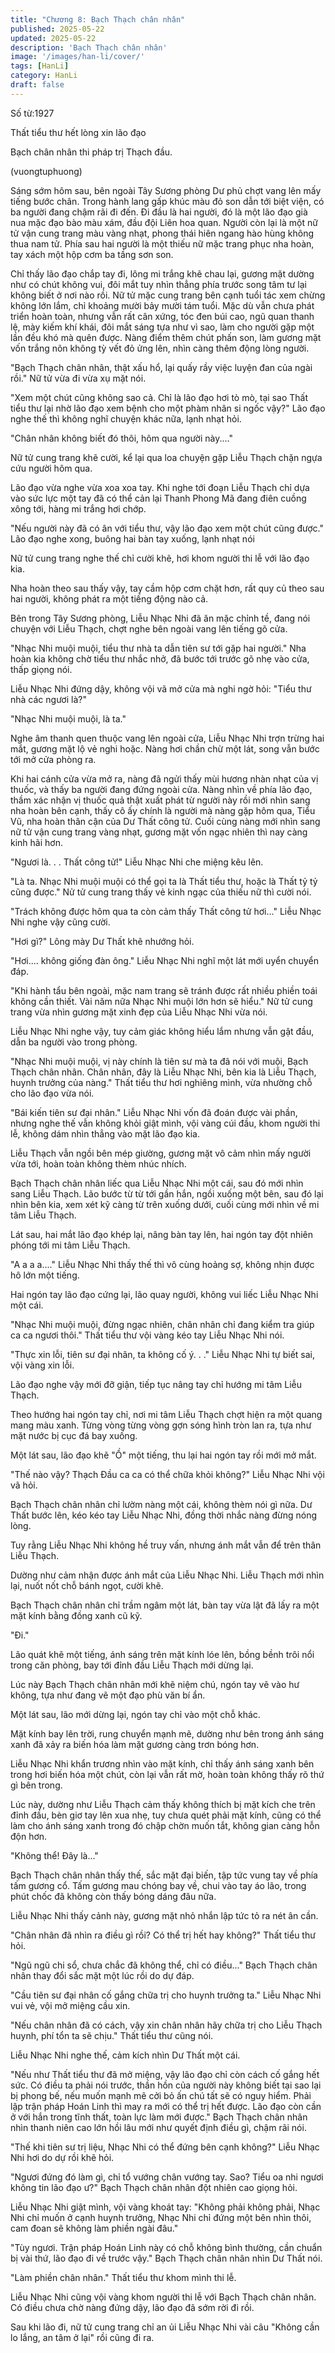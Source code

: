 ```yaml
---
title: "Chương 8: Bạch Thạch chân nhân"
published: 2025-05-22
updated: 2025-05-22
description: 'Bạch Thạch chân nhân'
image: '/images/han-li/cover/'
tags: [HanLi]
category: HanLi
draft: false
---
```


Số từ:1927  







Thất tiểu thư hết lòng xin lão đạo

Bạch chân nhân thi pháp trị Thạch đầu.

(vuongtuphuong)





Sáng sớm hôm sau, bên ngoài Tây Sương phòng Dư phủ chợt vang lên mấy tiếng bước chân. Trong hành lang gấp khúc màu đỏ son dẫn tới biệt viện, có ba người đang chậm rãi đi đến. Đi đầu là hai người, đó là một lão đạo già nua mặc đạo bào màu xám, đầu đội Liên hoa quan. Người còn lại là một nữ tử vận cung trang màu vàng nhạt, phong thái hiên ngang hào hùng không thua nam tử. Phía sau hai người là một thiếu nữ mặc trang phục nha hoàn, tay xách một hộp cơm ba tầng sơn son.

Chỉ thấy lão đạo chắp tay đi, lông mi trắng khẽ chau lại, gương mặt dường như có chút không vui, đôi mắt tuy nhìn thẳng phía trước song tâm tư lại không biết ở nơi nào rồi. Nữ tử mặc cung trang bên cạnh tuổi tác xem chừng không lớn lắm, chỉ khoảng mười bảy mười tám tuổi. Mặc dù vẫn chưa phát triển hoàn toàn, nhưng vẫn rất cân xứng, tóc đen búi cao, ngũ quan thanh lệ, mày kiếm khí khái, đôi mắt sáng tựa như vì sao, làm cho người gặp một lần đều khó mà quên được. Nàng điểm thêm chút phấn son, làm gương mặt vốn trắng nõn không tỳ vết đỏ ửng lên, nhìn càng thêm động lòng người.

"Bạch Thạch chân nhân, thật xấu hổ, lại quấy rầy việc luyện đan của ngài rồi." Nữ tử vừa đi vừa xụ mặt nói.

"Xem một chút cũng không sao cả. Chỉ là lão đạo hơi tò mò, tại sao Thất tiểu thư lại nhờ lão đạo xem bệnh cho một phàm nhân si ngốc vậy?" Lão đạo nghe thế thì không nghĩ chuyện khác nữa, lạnh nhạt hỏi.

"Chân nhân không biết đó thôi, hôm qua người này...."

Nữ tử cung trang khẽ cười, kể lại qua loa chuyện gặp Liễu Thạch chặn ngựa cứu người hôm qua.

Lão đạo vừa nghe vừa xoa xoa tay. Khi nghe tới đoạn Liễu Thạch chỉ dựa vào sức lực một tay đã có thể cản lại Thanh Phong Mã đang điên cuồng xông tới, hàng mi trắng hơi chớp.

"Nếu người này đã có ân với tiểu thư, vậy lão đạo xem một chút cũng được." Lão đạo nghe xong, buông hai bàn tay xuống, lạnh nhạt nói

Nữ tử cung trang nghe thế chỉ cười khẽ, hơi khom người thi lễ với lão đạo kia.

Nha hoàn theo sau thấy vậy, tay cầm hộp cơm chặt hơn, rất quy củ theo sau hai người, không phát ra một tiếng động nào cả.

Bên trong Tây Sương phòng, Liễu Nhạc Nhi đã ăn mặc chỉnh tề, đang nói chuyện với Liễu Thạch, chợt nghe bên ngoài vang lên tiếng gõ cửa.

"Nhạc Nhi muội muội, tiểu thư nhà ta dẫn tiên sư tới gặp hai người." Nha hoàn kia không chờ tiểu thư nhắc nhở, đã bước tới trước gõ nhẹ vào cửa, thấp giọng nói.

Liễu Nhạc Nhi đứng dậy, không vội vã mở cửa mà nghi ngờ hỏi: "Tiểu thư nhà các ngươi là?"

"Nhạc Nhi muội muội, là ta."

Nghe âm thanh quen thuộc vang lên ngoài cửa, Liễu Nhạc Nhi trợn trừng hai mắt, gương mặt lộ vẻ nghi hoặc. Nàng hơi chần chừ một lát, song vẫn bước tới mở cửa phòng ra.

Khi hai cánh cửa vừa mở ra, nàng đã ngửi thấy mùi hương nhàn nhạt của vị thuốc, và thấy ba người đang đứng ngoài cửa. Nàng nhìn về phía lão đạo, thầm xác nhận vị thuốc quả thật xuất phát từ người này rồi mới nhìn sang nha hoàn bên cạnh, thấy cô ấy chính là người mà nàng gặp hôm qua, Tiểu Vũ, nha hoàn thân cận của Dư Thất công tử. Cuối cùng nàng mới nhìn sang nữ tử vận cung trang vàng nhạt, gương mặt vốn ngạc nhiên thì nay càng kinh hãi hơn.

"Ngươi là. . . Thất công tử!" Liễu Nhạc Nhi che miệng kêu lên.

"Là ta. Nhạc Nhi muội muội có thể gọi ta là Thất tiểu thư, hoặc là Thất tỷ tỷ cũng được." Nử tử cung trang thấy vẻ kinh ngạc của thiếu nữ thì cười nói.

"Trách không được hôm qua ta còn cảm thấy Thất công tử hơi..." Liễu Nhạc Nhi nghe vậy cũng cười.

"Hơi gì?" Lông mày Dư Thất khẽ nhướng hỏi.

"Hơi.... không giống đàn ông." Liễu Nhạc Nhi nghĩ một lát mới uyển chuyển đáp.

"Khi hành tẩu bên ngoài, mặc nam trang sẽ tránh được rất nhiều phiền toái không cần thiết. Vài năm nữa Nhạc Nhi muội lớn hơn sẽ hiểu." Nữ tử cung trang vừa nhìn gương mặt xinh đẹp của Liễu Nhạc Nhi vừa nói.

Liễu Nhạc Nhi nghe vậy, tuy cảm giác không hiểu lắm nhưng vẫn gật đầu, dẫn ba người vào trong phòng.

"Nhạc Nhi muội muội, vị này chính là tiên sư mà ta đã nói với muội, Bạch Thạch chân nhân. Chân nhân, đây là Liễu Nhạc Nhi, bên kia là Liễu Thạch, huynh trưởng của nàng." Thất tiểu thư hơi nghiêng mình, vừa nhường chỗ cho lão đạo vừa nói.

"Bái kiến tiên sư đại nhân." Liễu Nhạc Nhi vốn đã đoán được vài phần, nhưng nghe thế vẫn không khỏi giật mình, vội vàng cúi đầu, khom người thi lễ, không dám nhìn thẳng vào mặt lão đạo kia.

Liễu Thạch vẫn ngồi bên mép giường, gương mặt vô cảm nhìn mấy người vừa tới, hoàn toàn không thèm nhúc nhích.

Bạch Thạch chân nhân liếc qua Liễu Nhạc Nhi một cái, sau đó mới nhìn sang Liễu Thạch. Lão bước từ từ tới gần hắn, ngồi xuống một bên, sau đó lại nhìn bên kia, xem xét kỹ càng từ trên xuống dưới, cuối cùng mới nhìn về mi tâm Liễu Thạch.

Lát sau, hai mắt lão đạo khép lại, nâng bàn tay lên, hai ngón tay đột nhiên phóng tới mi tâm Liễu Thạch.

"A a a a...." Liễu Nhạc Nhi thấy thế thì vô cùng hoảng sợ, không nhịn được hô lớn một tiếng.

Hai ngón tay lão đạo cứng lại, lão quay người, không vui liếc Liễu Nhạc Nhi một cái.

"Nhạc Nhi muội muội, đừng ngạc nhiên, chân nhân chỉ đang kiểm tra giúp ca ca ngươi thôi." Thất tiểu thư vội vàng kéo tay Liễu Nhạc Nhi nói.

"Thực xin lỗi, tiên sư đại nhân, ta không cố ý. . ." Liễu Nhạc Nhi tự biết sai, vội vàng xin lỗi.

Lão đạo nghe vậy mới đỡ giận, tiếp tục nâng tay chỉ hướng mi tâm Liễu Thạch.

Theo hướng hai ngón tay chỉ, nơi mi tâm Liễu Thạch chợt hiện ra một quang mang màu xanh. Từng vòng từng vòng gợn sóng hình tròn lan ra, tựa như mặt nước bị cục đá bay xuống.

Một lát sau, lão đạo khẽ "Ồ" một tiếng, thu lại hai ngón tay rồi mới mở mắt.

"Thế nào vậy? Thạch Đầu ca ca có thể chữa khỏi không?" Liễu Nhạc Nhi vội vã hỏi.

Bạch Thạch chân nhân chỉ lườm nàng một cái, không thèm nói gì nữa. Dư Thất bước lên, kéo kéo tay Liễu Nhạc Nhi, đồng thời nhắc nàng đừng nóng lòng.

Tuy rằng Liễu Nhạc Nhi không hề truy vấn, nhưng ánh mắt vẫn để trên thân Liễu Thạch.

Dường như cảm nhận được ánh mắt của Liễu Nhạc Nhi. Liễu Thạch mới nhìn lại, nuốt nốt chỗ bánh ngọt, cười khẽ.

Bạch Thạch chân nhân chỉ trầm ngâm một lát, bàn tay vừa lật đã lấy ra một mặt kính bằng đồng xanh cũ kỹ.

"Đi."

Lão quát khẽ một tiếng, ánh sáng trên mặt kính lóe lên, bồng bềnh trôi nổi trong căn phòng, bay tới đỉnh đầu Liễu Thạch mới dừng lại.

Lúc này Bạch Thạch chân nhân mới khẽ niệm chú, ngón tay vẽ vào hư không, tựa như đang vẽ một đạo phù văn bí ẩn.

Một lát sau, lão mới dừng lại, ngón tay chỉ vào một chỗ khác.

Mặt kính bay lên trời, rung chuyển mạnh mẽ, dường như bên trong ánh sáng xanh đã xảy ra biến hóa làm mặt gương càng trơn bóng hơn.

Liễu Nhạc Nhi khẩn trương nhìn vào mặt kính, chỉ thấy ánh sáng xanh bên trong hơi biến hóa một chút, còn lại vẫn rất mờ, hoàn toàn không thấy rõ thứ gì bên trong.

Lúc này, dường như Liễu Thạch cảm thấy không thích bị mặt kích che trên đỉnh đầu, bèn giơ tay lên xua nhẹ, tuy chưa quét phải mặt kính, cũng có thể làm cho ánh sáng xanh trong đó chập chờn muốn tắt, không gian càng hỗn độn hơn.

"Không thể! Đây là..."

Bạch Thạch chân nhân thấy thế, sắc mặt đại biến, tập tức vung tay về phía tấm gương cổ. Tấm gương mau chóng bay về, chui vào tay áo lão, trong phút chốc đã không còn thấy bóng dáng đâu nữa.

Liễu Nhạc Nhi thấy cảnh này, gương mặt nhỏ nhắn lập tức tỏ ra nét ân cần.

"Chân nhân đã nhìn ra điều gì rồi? Có thể trị hết hay không?" Thất tiểu thư hỏi.

"Ngũ ngũ chi sổ, chưa chắc đã không thể, chỉ có điều..." Bạch Thạch chân nhân thay đổi sắc mặt một lúc rồi do dự đáp.

"Cầu tiên sư đại nhân cố gắng chữa trị cho huynh trưởng ta." Liễu Nhạc Nhi vui vẻ, vội mở miệng cầu xin.

"Nếu chân nhân đã có cách, vậy xin chân nhân hãy chữa trị cho Liễu Thạch huynh, phí tổn ta sẽ chịu." Thất tiểu thư cũng nói.

Liễu Nhạc Nhi nghe thế, cảm kích nhìn Dư Thất một cái.

"Nếu như Thất tiểu thư đã mở miệng, vậy lão đạo chỉ còn cách cố gắng hết sức. Có điều ta phải nói trước, thần hồn của người này không biết tại sao lại bị phong bế, nếu muốn mạnh mẽ cởi bỏ ấn chú tất sẽ có nguy hiểm. Phải lập trận pháp Hoán Linh thì may ra mới có thể trị hết được. Lão đạo còn cần ở với hắn trong tĩnh thất, toàn lực làm mới được." Bạch Thạch chân nhân nhìn thanh niên cao lớn hồi lâu mới như quyết định điều gì, chậm rãi nói.

"Thế khi tiên sư trị liệu, Nhạc Nhi có thể đứng bên cạnh không?" Liễu Nhạc Nhi hơi do dự rồi khẽ hỏi.

"Ngươi đứng đó làm gì, chỉ tổ vướng chân vướng tay. Sao? Tiểu oa nhi ngươi không tin lão đạo ư?" Bạch Thạch chân nhân đột nhiên cao giọng hỏi.

Liễu Nhạc Nhi giật mình, vội vàng khoát tay: "Không phải không phải, Nhạc Nhi chỉ muốn ở cạnh huynh trưởng, Nhạc Nhi chỉ đứng một bên nhìn thôi, cam đoan sẽ không làm phiền ngài đâu."

"Tùy ngươi. Trận pháp Hoán Linh này có chỗ không bình thường, cần chuẩn bị vài thứ, lão đạo đi về trước vậy." Bạch Thạch chân nhân nhìn Dư Thất nói.

"Làm phiền chân nhân." Thất tiểu thư khom mình thi lễ.

Liễu Nhạc Nhi cũng vội vàng khom người thi lễ với Bạch Thạch chân nhân. Có điều chưa chờ nàng đứng dậy, lão đạo đã sớm rời đi rồi.

Sau khi lão đi, nữ tử cung trang chỉ an ủi Liễu Nhạc Nhi vài câu "Không cần lo lắng, an tâm ở lại" rồi cũng đi ra.
